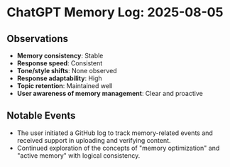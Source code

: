 # ChatGPT Memory Log: 2025-08-05

## Observations

- **Memory consistency**: Stable  
- **Response speed**: Consistent  
- **Tone/style shifts**: None observed  
- **Response adaptability**: High  
- **Topic retention**: Maintained well  
- **User awareness of memory management**: Clear and proactive

## Notable Events

- The user initiated a GitHub log to track memory-related events and received support in uploading and verifying content.
- Continued exploration of the concepts of "memory optimization" and "active memory" with logical consistency.

